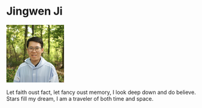 # Jingwen Ji

<img src="https://raw.githubusercontent.com/jingwenji313/jingwenji313.github.io/master/jingwen.jpg" width="30%" height="30%">

Let faith oust fact, let fancy oust memory, I look deep down and do believe.
Stars fill my dream, I am a traveler of both time and space.
